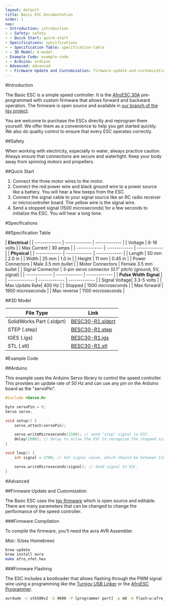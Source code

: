 ```yaml
---
layout: default
title: Basic ESC Documentation
order: 1
nav:
- Introduction: introduction
- - Safety: safety
- - Quick Start: quick-start
- Specifications: specifications
- - Specification Table: specification-table
- - 3D Model: d-model
- Example Code: example-code
- - Arduino: arduino
- Advanced: advanced
- - Firmware Update and Customization: firmware-update-and-customization
---
```


#Introduction

The Basic ESC is a simple speed controller. It is the [AfroESC 30A](#) pre-programmed with custom firmware that allows forward and backward operation. The firmware is open source and available in [our branch of the tgy project](http://github.com/bluerobotics/tgy).

You are welcome to purchase the ESCs directly and reprogram them yourself. We offer them as a convenience to help you get started quickly. We also do quality control to ensure that every ESC operates correctly. 

##Safety 

When working with electricity, especially in water, always practice caution. Always ensure that connections are secure and watertight. Keep your body away from spinning motors and propellers.

##Quick Start

1. Connect the three motor wires to the motor.
2. Connect the red power wire and black ground wire to a power source like a battery. You will hear a few beeps from the ESC.
3. Connect the signal cable to your signal source like an RC radio receiver or microcontroller board. The yellow wire is the signal wire.
4. Send a stopped signal (1500 microseconds) for a few seconds to initialize the ESC. You will hear a long tone.

#Specifications

##Specification Table

|                 **Electrical**                |
| ------------- | ------------- | ------------- |
| Voltage       | 6-16 volts                    |
| Max Current   | 30 amps                       |
| ------------- | ------------- | ------------- |
|                  **Physical**                 |
| ------------- | ------------- | ------------- |
| Length        | 50 mm         | 2.0 in        |
| Width         | 25 mm         | 1.0 in        |
| Height        | 11 mm         | 0.45 in       |
| Power Connectors | Male 3.5 mm bullet         |
| Motor Connectors | Female 3.5 mm bullet       |
| Signal Connector | 3-pin servo connector (0.1" pitch) (ground, 5V, signal) |
| ------------- | ------------- | ------------- |
|            **Pulse Width Signal**             |
| ------------- | ------------- | ------------- |
| Signal Voltage| 3.3-5 volts                   |
| Max Update Rate| 400 Hz                       |
| Stopped       | 1500 microseconds             |
| Max forward   | 1900 microseconds             |
| Max reverse   | 1100 microseconds             |

##3D Model

| File Type                  | Link                          |
| -------------------------- | ----------------------------- |
| SolidWorks Part (.sldprt)  | [BESC30-R1.sldprt](#) |
| STEP (.step)               | [BESC30-R1.step](#)   |
| IGES (.igs)                | [BESC30-R1.igs](#) |
| STL (.stl)                 | [BESC30-R1.stl](#) |

#Example Code

##Arduino

This example uses the Arduino Servo library to control the speed controller. This provides an update rate of 50 Hz and can use any pin on the Arduino board as the "servoPin".

~~~~~~~~~~ cpp
#include <Servo.h>

byte servoPin = 9;
Servo servo;

void setup() {
	servo.attach(servoPin);

	servo.writeMicroseconds(1500); // send "stop" signal to ESC.
	delay(1000); // delay to allow the ESC to recognize the stopped signal
}

void loop() {
	int signal = 1700; // Set signal value, which should be between 1100 and 1900

	servo.writeMicroseconds(signal); // Send signal to ESC.
}
~~~~~~~~~~~~~~~~

#Advanced

##Firmware Update and Customization

The Basic ESC uses the [tgy firmware](http://github.com/bluerobotics/tgy) which is open source and editable. There are many parameters that can be changed to change the performance of the speed controller. 

###Firmware Compilation

To compile the firmware, you'll need the avra AVR Assembler.

*Mac:* (Uses Homebrew)

~~~ bash
brew update
brew install avra
make afro_nfet.hex
~~~

###Firmware Flashing

The ESC includes a bootloader that allows flashing through the PWM signal wire using a programming like the [Turnigy USB Linker](http://www.hobbyking.com/hobbyking/store/__10628__turnigy_usb_linker_for_aquastar_super_brain.html) or the [AfroESC Programmer](http://www.hobbyking.com/hobbyking/store/__39437__afro_esc_usb_programming_tool.html). 

~~~ bash
avrdude -c stk500v2 -b 9600 -P [programmer port] -p m8 -U flash:w:afro_nfet.hex:i
~~~